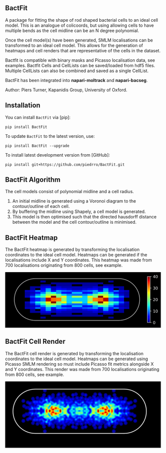 ## BactFit

A package for fitting the shape of rod shaped bacterial cells to an ideal cell model. 
This is an analogue of colicoords, but using allowing cells to have multiple bends as the cell midline can be an N degree polynomial.

Once the cell model(s) have been generated, SMLM localisations can be transformed to an ideal cell model. 
This allows for the generation of heatmaps and cell renders that are representative of the cells in the dataset.

Bactfit is compatible with binary masks and Picasso localisation data, see examples. 
Bactfit Cells and CellLists can be saved/loaded from hdf5 files. 
Multiple CellLists can also be combined and saved as a single CellList.

BactFit has been integrated into **napari-moltrack** and **napari-bacseg**.

Author: Piers Turner, Kapanidis Group, University of Oxford.

## Installation

You can install `BactFit` via [pip]:

    pip install BactFit

To update `BactFit` to the latest version, use:

    pip install BactFit --upgrade

To install latest development version from [GitHub]:

    pip install git+https://github.com/piedrro/BactFit.git

## BactFit Algorithm

The cell models consist of polynomial midline and a cell radius. 
1) An initial midline is generated using a Voronoi diagram to the contour/outline of each cell. 
2) By buffering the midline using Shapely, a cell model is generated. 
3) This model is then optimised such that the directed hausdorff distance between the model and the cell contour/outline is minimised.

## BactFit Heatmap

The BactFit heatmap is generated by transforming the localisation coordinates to the ideal cell model. 
Heatmaps can be generated if the localisations include X and Y coordinates. 
This heatmap was made from 700 localisations originating from 800 cells, see example. 

![Feature Image](examples/heatmap.png)

## BactFit Cell Render

The BactFit cell render is generated by transforming the localisation coordinates to the ideal cell model.
Heatmaps can be generated using Picasso SMLM rendering so must include Picasso fit metrics alongside X and Y coordinates.
This render was made from 700 localisations originating from 800 cells, see example.

![Feature Image](examples/render.png)